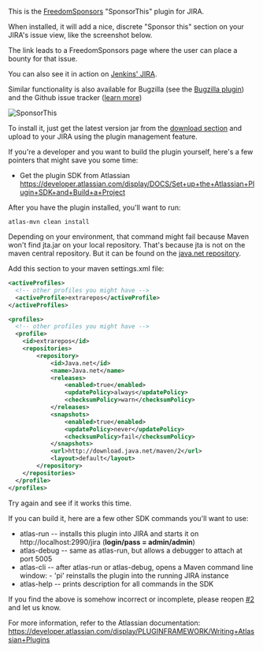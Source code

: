 This is the [FreedomSponsors](http://www.freedomsponsors.org) "SponsorThis" plugin for JIRA.

When installed, it will add a nice, discrete "Sponsor this" section on your JIRA's issue view, like the screenshot below.

The link leads to a FreedomSponsors page where the user can place a bounty for that issue.

You can also see it in action on [Jenkins' JIRA](https://issues.jenkins-ci.org/browse/JENKINS-12345).

Similar functionality is also available for Bugzilla (see the [Bugzilla plugin](https://github.com/freedomsponsors/freedomsponsors-bugzilla-plugin)) and the Github issue tracker ([learn more](http://blog.freedomsponsors.org/freedomsponsors-github-integration/))

![SponsorThis](http://freedomsponsors.github.com/freedomsponsors-jira-plugin/screenshot.png)

To install it, just get the latest version jar from the [download section](https://github.com/freedomsponsors/freedomsponsors-jira-plugin/downloads) and upload to your JIRA using the plugin management feature.

If you're a developer and you want to build the plugin yourself, here's a few pointers that might save you some time:

* Get the plugin SDK from Atlassian
https://developer.atlassian.com/display/DOCS/Set+up+the+Atlassian+Plugin+SDK+and+Build+a+Project

After you have the plugin installed, you'll want to run:

``` shell
atlas-mvn clean install
```

Depending on your environment, that command might fail because Maven won't find jta.jar on your local repository.
That's because jta is not on the maven central repository. But it can be found on the [java.net repository](http://download.java.net/maven/2).

Add this section to your maven settings.xml file:

``` xml
<activeProfiles>
  <!-- other profiles you might have -->
  <activeProfile>extrarepos</activeProfile>
</activeProfiles>

<profiles>
  <!-- other profiles you might have -->
  <profile>
  	<id>extrarepos</id>
    <repositories>
		<repository>
			<id>Java.net</id>
			<name>Java.net</name>
			<releases>
				<enabled>true</enabled>
				<updatePolicy>always</updatePolicy>
				<checksumPolicy>warn</checksumPolicy>
			</releases>
			<snapshots>
				<enabled>true</enabled>
				<updatePolicy>never</updatePolicy>
				<checksumPolicy>fail</checksumPolicy>
			</snapshots>
			<url>http://download.java.net/maven/2</url>
			<layout>default</layout>
		</repository>
	</repositories>
  </profile>
</profiles>
```

Try again and see if it works this time.

If you can build it, here are a few other SDK commands you'll want to use:

* atlas-run   -- installs this plugin into JIRA and starts it on http://localhost:2990/jira (**login/pass = admin/admin**)
* atlas-debug -- same as atlas-run, but allows a debugger to attach at port 5005
* atlas-cli   -- after atlas-run or atlas-debug, opens a Maven command line window:
                 - 'pi' reinstalls the plugin into the running JIRA instance
* atlas-help  -- prints description for all commands in the SDK

If you find the above is somehow incorrect or incomplete, please reopen [#2](https://github.com/freedomsponsors/freedomsponsors-jira-plugin/issues/2) and let us know.

For more information, refer to the Atlassian documentation:
https://developer.atlassian.com/display/PLUGINFRAMEWORK/Writing+Atlassian+Plugins

